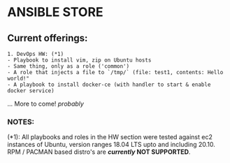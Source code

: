 # ANSIBLE STORE

## Current offerings:
    1. DevOps HW: (*1)
	- Playbook to install vim, zip on Ubuntu hosts 
	- Same thing, only as a role ('common')
	- A role that injects a file to `/tmp/` (file: test1, contents: Hello world!"
	- A playbook to install docker-ce (with handler to start & enable docker service)

... More to come! 
*probably*

### NOTES:
(*1): All playbooks and roles in the HW section were tested against ec2 instances
of Ubuntu, version ranges 18.04 LTS upto and including 20.10.
RPM / PACMAN based distro's are ***currently* NOT SUPPORTED**.

